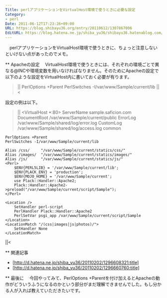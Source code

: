 ```yaml
---
Title: perlアプリケーションをVirtualHost環境で使うときに必要な設定
Category:
- perl
Date: 2011-06-12T17:23:26+09:00
URL: https://blog.shibayu36.org/entry/20110612/1307867006
EditURL: https://blog.hatena.ne.jp/shiba_yu36/shibayu36.hatenablog.com/atom/entry/12704591929888038811
---
```


　perlアプリケーションをVirtualHost環境で使うときに、ちょっと注意しないといけない点があったのでメモ。

** Apacheの設定
　VirtualHost環境で使うときには、それぞれの環境ごとで異なる@INCや環境変数を用いなければなりません。そのためにApacheの設定で以下のような設定をVirtualHost内に書いておく必要が有ります。
>||
PerlOptions +Parent
PerlSwitches -I/var/www/Sample/current/lib
||<

設定の例は以下。
>||
<VirtualHost *:80>
    ServerName sample.saficion.com
    DocumentRoot /var/www/Sample/current/public
    ErrorLog /var/www/Sample/shared/log/error.log
    CustomLog /var/www/Sample/shared/log/access.log common

    PerlOptions +Parent
    PerlSwitches -I/var/www/Sample/current/lib

    Alias /css/     "/var/www/Sample/current/statics/css/"
    Alias /images/  "/var/www/Sample/current/statics/images/"
    Alias /js/      "/var/www/Sample/current/statics/js/"
    <Perl>
        $ENV{PERL5LIB} = '/var/www/Sample/current/lib';
        $ENV{PLACK_ENV} = 'production';
        $ENV{MOJO_HOME} = '/var/www/Sample/current';
        use Plack::Handler::Apache2;
        Plack::Handler::Apache2->preload("/var/www/Sample/current/script/Sample");
    </Perl>

    <Location />
        SetHandler perl-script
        PerlHandler Plack::Handler::Apache2
        PerlSetVar psgi_app /var/www/Sample/current/script/Sample
    </Location>
    <LocationMatch "/(css|images|js|photos)/">
        SetHandler None
    </LocationMatch>
</VirtualHost>
||<

** 関連記事
- [http://d.hatena.ne.jp/shiba_yu36/20110202/1296608321:title]
- [http://d.hatena.ne.jp/shiba_yu36/20110202/1296660760:title]

** 最後に
　今回やってみて、PerlOptions +Parentを付け加えるとApacheの動作がどういうふうになるのかという部分がまだ理解できませんでした。もし分かる人が入れば教えていただきたいです。
